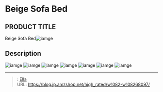 # Beige Sofa Bed


## PRODUCT TITLE 

Beige Sofa Bed![iamge](https://b2bfiles1.gigab2b.cn/image/wkseller/10588/20220613_f24e488778931a09a56e7cebae950bea.jpg)

## Description











![iamge](https://b2bfiles1.gigab2b.cn/image/wkseller/10588/20211117_0173e6bcc996123790a979f7537d1ccd.jpg)
![iamge](https://b2bfiles1.gigab2b.cn/image/wkseller/10588/20211117_4238b416b2f223d4589689045fbf40be.jpg)
![iamge](https://b2bfiles1.gigab2b.cn/image/wkseller/10588/20211117_91620525f81b15df6f414e4f3f296c93.jpg)
![iamge](https://b2bfiles1.gigab2b.cn/image/wkseller/10588/20220613_e6050e4be66ddafda06c58ddc137ed86.JPG)
![iamge](nan)
![iamge](nan)
![iamge](nan)


---

> : [Ella](https://blog.jp.amzshop.net/)  
> URL: https://blog.jp.amzshop.net/high_rated/w1082-w108268097/  

